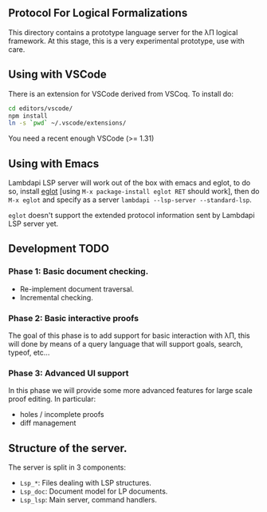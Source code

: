 ## Protocol For Logical Formalizations

This directory contains a prototype language server for the λΠ logical
framework. At this stage, this is a very experimental prototype, use
with care.

## Using with VSCode

There is an extension for VSCode derived from VSCoq. To install do:

```bash
cd editors/vscode/
npm install
ln -s `pwd` ~/.vscode/extensions/
```

You need a recent enough VSCode (>= 1.31)

## Using with Emacs

Lambdapi LSP server will work out of the box with emacs and eglot,
to do so, install [eglot](https://github.com/joaotavora/eglot)
[using `M-x package-install eglot RET` should work], then do
`M-x eglot` and specify as a server `lambdapi --lsp-server --standard-lsp`.

`eglot` doesn't support the extended protocol information sent by
Lambdapi LSP server yet.

## Development TODO

### Phase 1: Basic document checking.

+ Re-implement document traversal.
+ Incremental checking.

### Phase 2: Basic interactive proofs

The goal of this phase is to add support for basic interaction with
λΠ, this will done by means of a query language that will support
goals, search, typeof, etc...

### Phase 3: Advanced UI support

In this phase we will provide some more advanced features for large
scale proof editing. In particular:

+ holes / incomplete proofs
+ diff management

## Structure of the server.

The server is split in 3 components:

- `Lsp_*`: Files dealing with LSP structures.
- `Lsp_doc`: Document model for LP documents.
- `Lsp_lsp`: Main server, command handlers.
